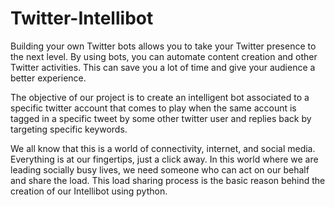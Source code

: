 # Twitter-Intellibot

Building your own Twitter bots allows you to take your Twitter presence to the next level. By using bots, you can automate content creation and other Twitter activities. This can save you a lot of time and give your audience a better experience.

The objective of our project is to create an intelligent bot associated to a specific twitter account that comes to play when the same account is tagged in a specific tweet by some other twitter user and replies back by targeting specific keywords.

We all know that this is a world of connectivity, internet, and social media. Everything is at our fingertips, just a click away. In this world where we are leading socially busy lives, we need someone who can act on our behalf and share the load.
This load sharing process is the basic reason behind the creation of our Intellibot using python.
